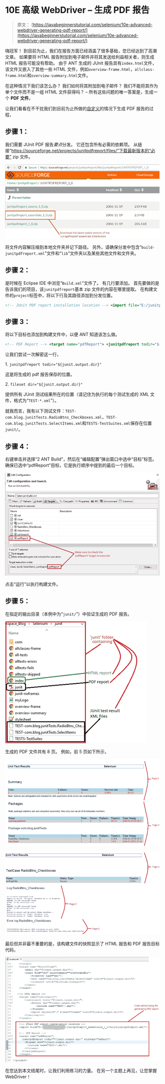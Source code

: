# 10E 高级 WebDriver – 生成 PDF 报告

> 原文： [https://javabeginnerstutorial.com/selenium/10e-advanced-webdriver-generating-pdf-report/](https://javabeginnerstutorial.com/selenium/10e-advanced-webdriver-generating-pdf-report/)

嗨冠军！ 到目前为止，我们在报告方面已经涵盖了很多基础，您已经达到了高潮文章。 如果要将 HTML 报告附加到电子邮件并将其发送给利益相关者，则生成 HTML 报告可能没有帮助。 由于 ANT 生成的 JUnit 报告具有`index.html`文件，该文件又嵌入了其他一些 HTML 文件，例如`overview-frame.html`，`allclass-frame.html`和`overview-summary.html`文件。

在这种情况下我们该怎么办？ 我们如何将其附加到电子邮件？ 我们不能将其作为单个文件而不是一组 HTML 文件获得吗？ – 所有这些问题的唯一答案是，生成一个 **PDF 文件**。

让我们看看在不干扰我们到目前为止所做的[自定义](https://javabeginnerstutorial.com/selenium/10c-advanced-webdriver-junit-report-customization/)的情况下生成 PDF 报告的过程，

## 步骤 1：

我们需要 JUnit PDF 报告*要点*分发。 它还包含所有必需的依赖项。 从链接“https://sourceforge.net/projects/junitpdfreport/files/”下载最新版本的“必要” zip 文件。

![PDF Essentials Download](img/f3daaf777964f1e44dde697809da3616.png)

将文件内容解压缩到本地文件夹并记下路径。 另外，请确保分发中包含“`build-junitpdfreport.xml`”文件和“`lib`”文件夹以及某些其他文件和文件夹。

## 步骤 2：

是时候在 Eclipse IDE 中浏览“`Build.xml`”文件了。 有几行要添加。 首先要做的是告诉我们的项目，该`junitpdfreport`基本 zip 文件的内容在哪里提取。 在构建文件的`project`标签中，将以下行及其路径添加到分发位置。

```xml
<!-- JUnit PDF report installation location --> <import file="E:/junitpdfreport_essentials_1_0/build-junitpdfreport.xml"/>
```

## 步骤 3：

将以下目标也添加到构建文件中，以便 ANT 知道该怎么做。

```xml
<!-- PDF Report --> <target name="pdfReport"> <junitpdfreport todir="${junit.output.dir}" styledir="default"> <fileset dir="${junit.output.dir}"> <include name="TEST-*.xml"/> </fileset> </junitpdfreport> </target>
```

让我们尝试一次解密这一行，

1\. `junitpdfreport todir="${junit.output.dir}"`

这是将生成的 pdf 报告保存的位置。

2\. `fileset dir="${junit.output.dir}"`

提供所有 JUnit 测试结果所在的位置（请记住为执行的每个测试生成的 XML 文件，格式为“`TEST-*.xml`”）。

就我而言，我有以下测试文件：`TEST-com.blog.junitTests.RadioBtns_Checkboxes.xml`，`TEST-com.blog.junitTests.SelectItems.xml`和`TESTS-TestSuites.xml`保存在位置`junit/`。

## 步骤 4：

右键单击并选择“2 ANT Build”，然后在“编辑配置”弹出窗口中选中“目标”标签。 确保已选中“pdfReport”目标，它是执行顺序中提到的最后一个目标。

![PDF target configuration](img/3afeff61fc34dbc54a4173a3a68f5898.png)

点击“运行”以执行构建文件。

## 步骤 5：

在指定的输出目录（本例中为“`junit/`”）中验证生成的 PDF 报告。

![JUnit Folder](img/aa7d07ec593be85f4cb61b59a93dfac6.png)

生成的 PDF 文件共有 8 页。 例如，前 5 页如下所示，

![PDF report part 1](img/355dee55d351b9aac326eded2118a8db.png)

![PDF Report part 2](img/a9d33aeeff32831e2eb61b9318a47817.png)

最后但并非最不重要的是，该构建文件的快照显示了 HTML 报告和 PDF 报告目标代码，

![ANT buildfile](img/42bef927c7f8c0a40ebd7edc15606835.png)

在您达到本文结尾时，让我们利用练习的力量。 在另一个主题上再见，让您掌握 WebDriver！
